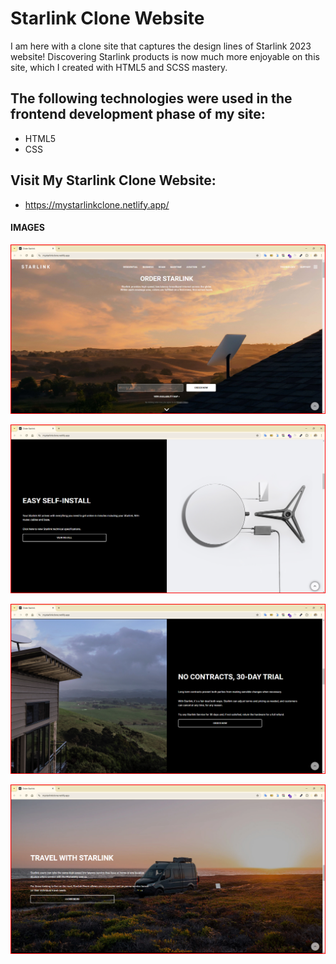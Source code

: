 <h1>Starlink Clone Website</h1>

I am here with a clone site that captures the design lines of Starlink 2023 website! Discovering Starlink products is now much more enjoyable on this site, which I created with HTML5 and SCSS mastery.

<h2> The following technologies were used in the frontend development phase of my site: </h2>

- HTML5
- CSS

<h2> Visit My Starlink Clone Website: </h2>

- https://mystarlinkclone.netlify.app/

<h4>IMAGES</h4>

![](./img/1.png)

![](./img/2.png)

![](./img/3.png)

![](./img/4.png)
